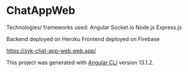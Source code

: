 # ChatAppWeb

Technologies/ frameworks used:
Angular
Socket.io
Node.js
Express.js

Backend deployed on Heroku
Frontend deployed on Firebase

https://syk-chat-app-web.web.app/

This project was generated with [Angular CLI](https://github.com/angular/angular-cli) version 13.1.2.
